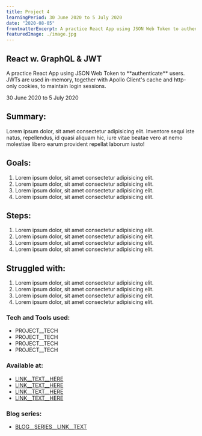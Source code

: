```yaml
---
title: Project 4
learningPeriod: 30 June 2020 to 5 July 2020
date: "2020-08-05"
frontmatterExcerpt: A practice React App using JSON Web Token to authenticate users. JWTs are used in-memory, together with Apollo Client's cache and http-only cookies, to maintain login sessions.
featuredImage: ./image.jpg
---
```


<section class="project-template__details-section">
    <h1 class="project-template__project-title">
        React w. GraphQL & JWT
    </h1>
    <p class="details-section__project-lead">A practice React App using JSON Web Token to **authenticate** users. JWTs are used in-memory, together with Apollo Client's cache and http-only cookies, to maintain login sessions.</p>
    <span class="details-section__learning-period">
        30 June 2020 to 5 July 2020
    </span>
    <h2 class="details-section__paragraph-title">Summary:</h2>
    <p class="details-section__paragraph-content">
        Lorem ipsum dolor, sit amet consectetur adipisicing elit. Inventore sequi iste natus, repellendus, id quasi aliquam hic, iure vitae beatae vero at nemo molestiae libero earum provident repellat laborum iusto!
    </p>
    <h2 class="details-section__paragraph-title">Goals:</h2>
    <ol class="details-section__paragraph-content details-section__details-list">
        <li class="details-list__list-item">
            Lorem ipsum dolor, sit amet consectetur adipisicing elit.
        </li>
        <li class="details-list__list-item">
            Lorem ipsum dolor, sit amet consectetur adipisicing elit.
        </li>
        <li class="details-list__list-item">
            Lorem ipsum dolor, sit amet consectetur adipisicing elit.
        </li>
        <li class="details-list__list-item">
            Lorem ipsum dolor, sit amet consectetur adipisicing elit.
        </li>
    </ol>
    <h2 class="details-section__paragraph-title">Steps:</h2>
    <ol class="details-section__paragraph-content details-section__details-list">
        <li class="details-list__list-item">
            Lorem ipsum dolor, sit amet consectetur adipisicing elit.
        </li>
        <li class="details-list__list-item">
            Lorem ipsum dolor, sit amet consectetur adipisicing elit.
        </li>
        <li class="details-list__list-item">
            Lorem ipsum dolor, sit amet consectetur adipisicing elit.
        </li>
        <li class="details-list__list-item">
            Lorem ipsum dolor, sit amet consectetur adipisicing elit.
        </li>
    </ol>
    <h2 class="details-section__paragraph-title">Struggled with:</h2>
    <ol class="details-section__paragraph-content details-section__details-list">
        <li class="details-list__list-item">
            Lorem ipsum dolor, sit amet consectetur adipisicing elit.
        </li>
        <li class="details-list__list-item">
            Lorem ipsum dolor, sit amet consectetur adipisicing elit.
        </li>
        <li class="details-list__list-item">
            Lorem ipsum dolor, sit amet consectetur adipisicing elit.
        </li>
        <li class="details-list__list-item">
            Lorem ipsum dolor, sit amet consectetur adipisicing elit.
        </li>
    </ol>
    <!-- <h2 class="details-section__paragraph-title">Screenshots:</h2>
    <ul class="details-section__paragraph-content details-section__details-list">
        <li class="details-list__list-item">
            PROJECT__SCREENSHOT
        </li>
        <li class="details-list__list-item">
            PROJECT__SCREENSHOT
        </li>
    </ul> -->
</section>

<aside class="project-template__more-info-section">
    <h3 class="more-info-section__paragraph-title">
        Tech and Tools used:
    </h3>
    <ul class="more-info-section__paragraph-content more-info-section__more-info-list">
        <li class="more-info-list__list-item">PROJECT__TECH</li>
        <li class="more-info-list__list-item">PROJECT__TECH</li>
        <li class="more-info-list__list-item">PROJECT__TECH</li>
        <li class="more-info-list__list-item">PROJECT__TECH</li>
    </ul>
    <h3 class="more-info-section__paragraph-title">Available at:</h3>
    <ul class="more-info-section__paragraph-content more-info-section__more-info-list">
        <li class="more-info-list__list-item">
            <a href="LINK__HERE">LINK__TEXT__HERE</a>
        </li>
        <li class="more-info-list__list-item">
            <a href="LINK__HERE">LINK__TEXT__HERE</a>
        </li>
        <li class="more-info-list__list-item">
            <a href="LINK__HERE">LINK__TEXT__HERE</a>
        </li>
        <li class="more-info-list__list-item">
            <a href="LINK__HERE">LINK__TEXT__HERE</a>
        </li>
    </ul>
    <h3 class="more-info-section__paragraph-title">Blog series:</h3>
    <ul class="more-info-section__paragraph-content more-info-section__more-info-list">
        <li class="more-info-list__list-item">
            <a href="BLOG__SERIES__LINK">BLOG__SERIES__LINK__TEXT</a>
        </li>
    </ul>
</aside>

